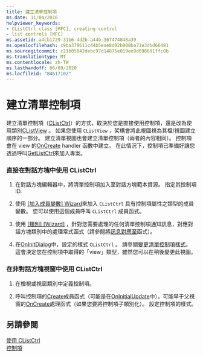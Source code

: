 ```yaml
---
title: 建立清單控制項
ms.date: 11/04/2016
helpviewer_keywords:
- CListCtrl class [MFC], creating control
- list controls [MFC]
ms.assetid: a4cb1729-31b6-4d2b-a44b-367474848a39
ms.openlocfilehash: c9ba379611c44b5eae8d02b908ba71e3dbd66481
ms.sourcegitcommit: c21b05042debc97d14875e019ee9d698691ffc0b
ms.translationtype: MT
ms.contentlocale: zh-TW
ms.lasthandoff: 06/09/2020
ms.locfileid: "84617102"
---
```

# <a name="creating-the-list-control"></a>建立清單控制項

建立清單控制項（[CListCtrl](reference/clistctrl-class.md)）的方式，取決於您是直接使用控制項，還是改為使用類別[CListView](reference/clistview-class.md) 。 如果您使用 `CListView` ，架構會將此視圖視為其檔/視圖建立順序的一部分。 建立清單視圖也會建立清單控制項（兩者的內容相同）。 控制項會在 view 的[OnCreate](reference/cwnd-class.md#oncreate) handler 函數中建立。 在此情況下，控制項已準備好讓您透過呼叫[GetListCtrl](reference/clistview-class.md#getlistctrl)來加入專案。

### <a name="to-use-clistctrl-directly-in-a-dialog-box"></a>直接在對話方塊中使用 CListCtrl

1. 在對話方塊編輯器中，將清單控制項加入至對話方塊範本資源。 指定其控制項 ID.

1. 使用 [[加入成員變數] Wizard](../ide/adding-a-member-variable-visual-cpp.md)來加入 `CListCtrl` 具有控制項屬性之類型的成員變數。 您可以使用這個成員呼叫 `CListCtrl` 成員函式。

1. 使用 [[類別] [Wizard]](reference/mfc-class-wizard.md) ，針對您需要處理的任何清單控制項通知訊息，對應對話方塊類別中的處理常式函式（請參閱將[訊息對應至](reference/mapping-messages-to-functions.md)函式）。

1. 在[OnInitDialog](reference/cdialog-class.md#oninitdialog)中，設定的樣式 `CListCtrl` 。 請參閱[變更清單控制項樣式](changing-list-control-styles.md)。 這會決定您在控制項中取得的「view」類型，雖然您可以在稍後變更此視圖。

### <a name="to-use-clistctrl-in-a-nondialog-window"></a>在非對話方塊視窗中使用 CListCtrl

1. 在檢視或視窗類別中定義控制項。

1. 呼叫控制項的[Create](reference/clistctrl-class.md#create)成員函式（可能是在[OnInitialUpdate](reference/cview-class.md#oninitialupdate)中），可能早于父視窗的[OnCreate](reference/cwnd-class.md#oncreate)處理函式（如果您要將控制項子類別化）。 設定控制項的樣式。

## <a name="see-also"></a>另請參閱

[使用 CListCtrl](using-clistctrl.md)<br/>
[控制項](controls-mfc.md)
